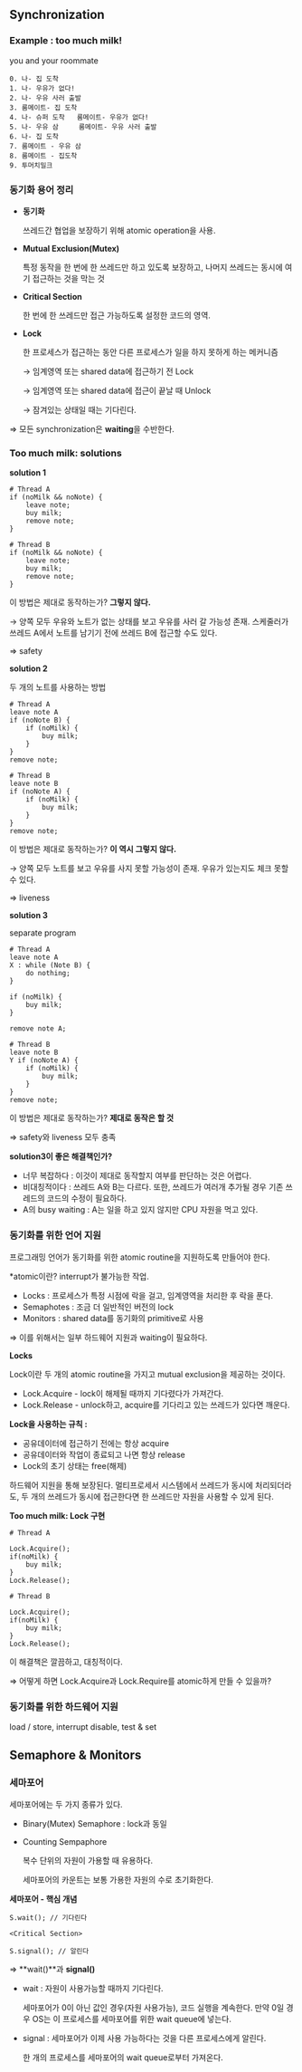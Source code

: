 ## Synchronization

### Example : too much milk!

you and your roommate

```
0. 나- 집 도착
1. 나- 우유가 없다!
2. 나- 우유 사러 출발
3. 룸메이트- 집 도착
4. 나- 슈퍼 도착   룸메이트- 우유가 없다!
5. 나- 우유 삼     룸메이트- 우유 사러 출발
6. 나- 집 도착
7. 룸메이트 - 우유 삼
8. 룸메이트 - 집도착
9. 투머치밀크
```

### 동기화 용어 정리

- **동기화**

    쓰레드간 협업을 보장하기 위해 atomic operation을 사용.

- **Mutual Exclusion(Mutex)**

    특정 동작을 한 번에 한 쓰레드만 하고 있도록 보장하고, 나머지 쓰레드는 동시에 여기 접근하는 것을 막는 것

- **Critical Section**

    한 번에 한 쓰레드만 접근 가능하도록 설정한 코드의 영역.

- **Lock**

    한 프로세스가 접근하는 동안 다른 프로세스가 일을 하지 못하게 하는 메커니즘

    → 임계영역 또는 shared data에 접근하기 전 Lock

    → 임계영역 또는 shared data에 접근이 끝날 때 Unlock

    → 잠겨있는 상태일 때는 기다린다.

⇒ 모든 synchronization은 **waiting**을 수반한다.

### Too much milk: solutions

**solution 1**

```
# Thread A
if (noMilk && noNote) {
	leave note;
	buy milk;
	remove note;
}

# Thread B
if (noMilk && noNote) {
	leave note;
	buy milk;
	remove note;
}
```

이 방법은 제대로 동작하는가? **그렇지 않다.**

→ 양쪽 모두 우유와 노트가 없는 상태를 보고 우유를 사러 갈 가능성 존재. 스케줄러가 쓰레드 A에서 노트를 남기기 전에 쓰레드 B에 접근할 수도 있다.

⇒ safety

**solution 2**

두 개의 노트를 사용하는 방법

```
# Thread A
leave note A
if (noNote B) {
	if (noMilk) {
		buy milk;
	}
}
remove note;

# Thread B
leave note B
if (noNote A) {
	if (noMilk) {
		buy milk;
	}
}
remove note;
```

이 방법은 제대로 동작하는가? **이 역시 그렇지 않다.**

→ 양쪽 모두 노트를 보고 우유를 사지 못할 가능성이 존재. 우유가 있는지도 체크 못할 수 있다.

⇒ liveness

**solution 3**

separate program

```
# Thread A
leave note A
X : while (Note B) {
	do nothing;
}

if (noMilk) {
	buy milk;
}

remove note A;

# Thread B
leave note B
Y if (noNote A) {
	if (noMilk) {
		buy milk;
	}
}
remove note;
```

이 방법은 제대로 동작하는가? **제대로 동작은 할 것** 

⇒ safety와 liveness 모두 충족

**solution3이 좋은 해결책인가?**

- 너무 복잡하다 : 이것이 제대로 동작할지 여부를 판단하는 것은 어렵다.
- 비대칭적이다 : 쓰레드 A와 B는 다르다. 또한, 쓰레드가 여러개 추가될 경우 기존 쓰레드의 코드의 수정이 필요하다.
- A의 busy waiting : A는 일을 하고 있지 않지만 CPU 자원을 먹고 있다.

### 동기화를 위한 언어 지원

프로그래밍 언어가 동기화를 위한 atomic routine을 지원하도록 만들어야 한다.

*atomic이란? interrupt가 불가능한 작업.

- Locks : 프로세스가 특정 시점에 락을 걸고, 임계영역을 처리한 후 락을 푼다.
- Semaphotes : 조금 더 일반적인 버전의 lock
- Monitors : shared data를 동기화의 primitive로 사용

⇒ 이를 위해서는 일부 하드웨어 지원과 waiting이 필요하다.

**Locks**

Lock이란 두 개의 atomic routine을 가지고 mutual exclusion을 제공하는 것이다.

- Lock.Acquire - lock이 해제될 때까지 기다렸다가 가져간다.
- Lock.Release - unlock하고, acquire를 기다리고 있는 쓰레드가 있다면 깨운다.

**Lock을 사용하는 규칙 :**

- 공유데이터에 접근하기 전에는 항상 acquire
- 공유데이터와 작업이 종료되고 나면 항상 release
- Lock의 초기 상태는 free(해제)

하드웨어 지원을 통해 보장된다. 멀티프로세서 시스템에서 쓰레드가 동시에 처리되더라도, 두 개의 쓰레드가 동시에 접근한다면 한 쓰레드만 자원을 사용할 수 있게 된다. 

**Too much milk: Lock 구현**

```
# Thread A

Lock.Acquire();
if(noMilk) {
	buy milk;
}
Lock.Release();

# Thread B

Lock.Acquire();
if(noMilk) {
	buy milk;
}
Lock.Release();
```

이 해결책은 깔끔하고, 대칭적이다.

⇒ 어떻게 하면 Lock.Acquire과 Lock.Require를 atomic하게 만들 수 있을까?

### 동기화를 위한 하드웨어 지원

load / store, interrupt disable, test & set

## Semaphore & Monitors

### 세마포어

세마포어에는 두 가지 종류가 있다.

- Binary(Mutex) Semaphore : lock과 동일
- Counting Sempaphore

    복수 단위의 자원이 가용할 때 유용하다.

    세마포어의 카운트는 보통 가용한 자원의 수로 초기화한다.

**세마포어 - 핵심 개념**

```
S.wait(); // 기다린다

<Critical Section>

S.signal(); // 알린다
```

⇒ **wait()**과 **signal()**

- wait : 자원이 사용가능할 때까지 기다린다.

    세마포어가 0이 아닌 값인 경우(자원 사용가능), 코드 실행을 계속한다. 만약 0일 경우 OS는 이 프로세스를 세마포어를 위한 wait queue에 넣는다.

- signal : 세마포어가 이제 사용 가능하다는 것을 다른 프로세스에게 알린다.

    한 개의 프로세스를 세마포어의 wait queue로부터 가져온다.